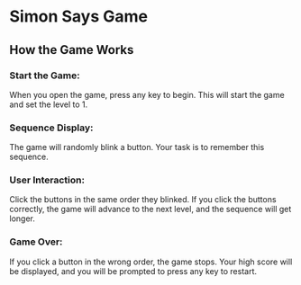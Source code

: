 # Simon Says Game

## How the Game Works

### Start the Game:
When you open the game, press any key to begin. This will start the game and set the level to 1.

### Sequence Display:
The game will randomly blink a button. Your task is to remember this sequence.

### User Interaction:
Click the buttons in the same order they blinked. If you click the buttons correctly, the game will advance to the next level, and the sequence will get longer.

### Game Over:
If you click a button in the wrong order, the game stops. Your high score will be displayed, and you will be prompted to press any key to restart.